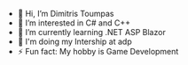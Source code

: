 - 👋 Hi, I’m Dimitris Toumpas
- 👀 I’m interested in C# and C++
- 🌱 I’m currently learning .NET ASP Blazor
- 💼 I'm doing my Intership at adp
- ⚡ Fun fact: My hobby is Game Development
